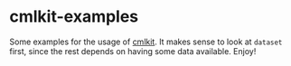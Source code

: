 # cmlkit-examples

Some examples for the usage of [cmlkit](https://github.com/sirmarcel/cmlkit). It makes sense to look at `dataset` first, since the rest depends on having some data available. Enjoy!
